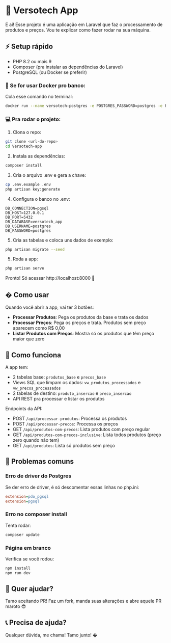 # 🚀 Versotech App

E aí! Esse projeto é uma aplicação em Laravel que faz o processamento de produtos e preços. Vou te explicar como fazer rodar na sua máquina.

## ⚡ Setup rápido

- PHP 8.2 ou mais 9
- Composer (pra instalar as dependências do Laravel)
- PostgreSQL (ou Docker se preferir)

### 🐳 Se for usar Docker pro banco:

Cola esse comando no terminal:
```bash
docker run --name versotech-postgres -e POSTGRES_PASSWORD=postgres -e POSTGRES_DB=versotech_app -p 5432:5432 -d postgres:15
```

### 💻 Pra rodar o projeto:

1. Clona o repo:
```bash
git clone <url-do-repo>
cd Versotech-app
```

2. Instala as dependências:
```bash
composer install
```

3. Cria o arquivo .env e gera a chave:
```bash
cp .env.example .env
php artisan key:generate
```

4. Configura o banco no .env:
```env
DB_CONNECTION=pgsql
DB_HOST=127.0.0.1
DB_PORT=5432
DB_DATABASE=versotech_app
DB_USERNAME=postgres
DB_PASSWORD=postgres
```

5. Cria as tabelas e coloca uns dados de exemplo:
```bash
php artisan migrate --seed
```

5. Roda a app:
```bash
php artisan serve
```

Pronto! Só acessar http://localhost:8000 🎉

## � Como usar

Quando você abrir a app, vai ter 3 botões:

- **Processar Produtos**: Pega os produtos da base e trata os dados
- **Processar Preços**: Pega os preços e trata. Produtos sem preço aparecem como R$ 0,00
- **Listar Produtos com Preços**: Mostra só os produtos que têm preço maior que zero

## 🔧 Como funciona

A app tem:
- 2 tabelas base: `produtos_base` e `precos_base`
- Views SQL que limpam os dados: `vw_produtos_processados` e `vw_precos_processados`
- 2 tabelas de destino: `produto_insercao` e `preco_insercao`
- API REST pra processar e listar os produtos

Endpoints da API:
- POST `/api/processar-produtos`: Processa os produtos
- POST `/api/processar-precos`: Processa os preços
- GET `/api/produtos-com-precos`: Lista produtos com preço regular
- GET `/api/produtos-com-precos-inclusive`: Lista todos produtos (preço zero quando não tem)
- GET `/api/produtos`: Lista só produtos sem preço

## 🤔 Problemas comuns

### Erro de driver do Postgres
Se der erro de driver, é só descomentar essas linhas no php.ini:
```ini
extension=pdo_pgsql
extension=pgsql
```

### Erro no composer install
Tenta rodar:
```bash
composer update
```

### Página em branco
Verifica se você rodou:
```bash
npm install
npm run dev
```

## 🤝 Quer ajudar?

Tamo aceitando PR! Faz um fork, manda suas alterações e abre aquele PR maroto 😎

## 📞 Precisa de ajuda?

Qualquer dúvida, me chama! Tamo junto! �
